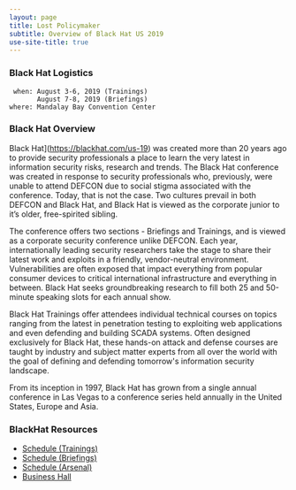 ```yaml
---
layout: page
title: Lost Policymaker
subtitle: Overview of Black Hat US 2019
use-site-title: true
---
```


### Black Hat Logistics
```
 when: August 3-6, 2019 (Trainings)
       August 7-8, 2019 (Briefings)
where: Mandalay Bay Convention Center
```

### Black Hat Overview

Black Hat](https://blackhat.com/us-19) was created more than 20 years ago to provide security professionals a place to learn the very latest in information security risks, research and trends. The Black Hat conference was created in response to security professionals who, previously, were unable to attend DEFCON due to social stigma associated with the conference. Today, that is not the case. Two cultures prevail in both DEFCON and Black Hat, and Black Hat is viewed as the corporate junior to it’s older, free-spirited sibling.

The conference offers two sections - Briefings and Trainings, and is viewed as a corporate security conference unlike DEFCON. Each year, internationally leading security researchers take the stage to share their latest work and exploits in a friendly, vendor-neutral environment. Vulnerabilities are often exposed that impact everything from popular consumer devices to critical international infrastructure and everything in between. Black Hat seeks groundbreaking research to fill both 25 and 50-minute speaking slots for each annual show.

Black Hat Trainings offer attendees individual technical courses on topics ranging from the latest in penetration testing to exploiting web applications and even defending and building SCADA systems. Often designed exclusively for Black Hat, these hands-on attack and defense courses are taught by industry and subject matter experts from all over the world with the goal of defining and defending tomorrow's information security landscape.

From its inception in 1997, Black Hat has grown from a single annual conference in Las Vegas to a conference series held annually in the United States, Europe and Asia.


### BlackHat Resources
* [Schedule (Trainings)](https://www.blackhat.com/us-19/training/schedule/index.html)
* [Schedule (Briefings)](https://www.blackhat.com/us-19/briefings/schedule/index.html)
* [Schedule (Arsenal)](https://www.blackhat.com/us-19/arsenal/schedule/index.html)
* [Business Hall](https://www.blackhat.com/us-19/business-hall.html)

